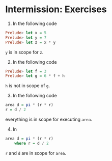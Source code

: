 # Intermission: Exercises

1. In the following code
```haskell
Prelude> let x = 5
Prelude> let y = 7
Prelude> let z = x * y
```
`y` is in scope for `z`.

2. In the following code
```haskell
Prelude> let f = 3
Prelude> let g = 6 * f + h
```
`h` is not in scope of `g`.

3. In the following code
```haskell
area d = pi * (r * r)
r = d / 2
```
everything is in scope for executing `area`.

4. In
```haskell
area d = pi * (r * r)
    where r = d / 2
```
`r` and `d` are in scope for `area`.
